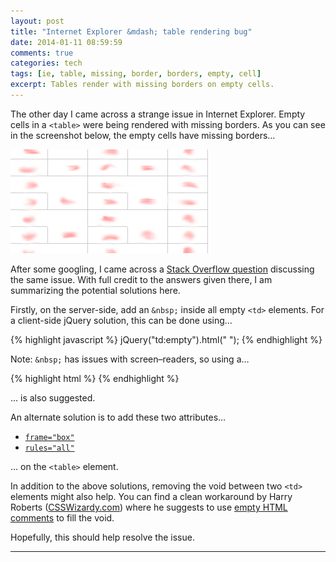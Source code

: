 ```yaml
---
layout: post
title: "Internet Explorer &mdash; table rendering bug"
date: 2014-01-11 08:59:59
comments: true
categories: tech
tags: [ie, table, missing, border, borders, empty, cell]
excerpt: Tables render with missing borders on empty cells.
---
```


The other day I came across a strange issue in Internet Explorer. Empty cells in a `<table>` were being rendered with missing borders. As you can see in the screenshot below, the empty cells have missing borders&hellip;

![](/img/posts/2014-01-31-internet-explorer-table-rendering/table-rendering-bug.PNG)

After some googling, I came across a [Stack Overflow question](http://stackoverflow.com/questions/57002/css-to-make-an-empty-cells-border-appear/5172978 "CSS to make an empty cell's border appear?") discussing the same issue. With full credit to the answers given there, I am summarizing the potential solutions here.

Firstly, on the server-side, add an `&nbsp;` inside all empty `<td>` elements. For a client-side jQuery solution, this can be done using&hellip;

{% highlight javascript %}
jQuery("td:empty").html("&nbsp;");
{% endhighlight %}

Note: `&nbsp;` has issues with screen&ndash;readers, so using a&hellip;

{% highlight html %}
<span style="zoom: 1"></span>
{% endhighlight %}

&hellip; is also suggested.

An alternate solution is to add these two attributes&hellip;

* [`frame="box"`](https://developer.mozilla.org/en-US/docs/Web/HTML/Element/table#attr-frame)
* [`rules="all"`](https://developer.mozilla.org/en-US/docs/Web/HTML/Element/table#attr-rules)

&hellip; on the `<table>` element.

In addition to the above solutions, removing the void between two `<td>` elements might also help. You can find a clean workaround by Harry Roberts ([CSSWizardy.com](http://csswizardry.com)) where he suggests to use [empty HTML comments](https://github.com/csswizardry/csswizardry-grids/wiki#classes-in-markup) to fill the void.

Hopefully, this should help resolve the issue.

---
